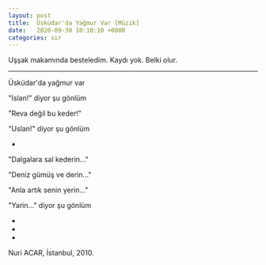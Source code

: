 ```yaml
---
layout: post
title:  Üsküdar'da Yağmur Var [Müzik]
date:   2020-09-30 10:10:10 +0000
categories: sir
---
```


Uşşak makamında besteledim. Kaydı yok. Belki olur.

---

Üsküdar'da yağmur var

"Islan!" diyor şu gönlüm

"Reva değil bu keder!"

"Uslan!" diyor şu gönlüm

+

"Dalgalara sal kederin..."

"Deniz gümüş ve derin..."

"Anla artık senin yerin..."

"Yarin..." diyor şu gönlüm

+
+
+

Nuri ACAR, İstanbul, 2010.
